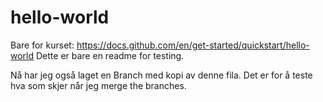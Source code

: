 # hello-world
Bare for kurset: https://docs.github.com/en/get-started/quickstart/hello-world
Dette er bare en readme for testing.

Nå har jeg også laget en Branch med kopi av denne fila.
Det er for å teste hva som skjer når jeg merge the branches.

